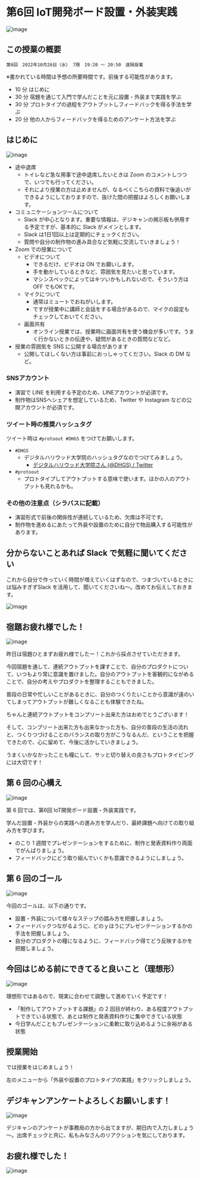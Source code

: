 # 第6回 IoT開発ボード設置・外装実践

![image](https://i.gyazo.com/ee01b5f25d0bed14e38b6ad0f4828a7d.png)

## この授業の概要

```
第6回　2022年10月26日（水） 7限　19:20 ～ 20:50　遠隔授業
```

※書かれている時間は予想の所要時間です。前後する可能性があります。

- 10 分 はじめに
- 30 分 宿題を通じて入門で学んだことを元に設置・外装まで実践を学ぶ
- 30 分 プロトタイプの過程をアウトプットしフィードバックを得る手法を学ぶ
- 20 分 他の人からフィードバックを得るためのアンケート方法を学ぶ

## はじめに

![image](https://i.gyazo.com/cb9b9c279ea25ef482912ec9db7ff276.png)

- 途中退席
  - トイレなど急な用事で途中退席したいときは Zoom のコメントしつつで、いつでも行ってください。
  - それにより授業の方は止めませんが、なるべくこちらの資料で後追いができるようにしておりますので、抜けた間の把握はよろしくお願いします。
- コミュニケーションツールについて
  - Slack が中心となります。重要な情報は、デジキャンの掲示板も併用する予定ですが、基本的に Slack がメインとします。
  - Slack は1日1回以上は定期的にチェックください。
  - 質問や自分の制作物の進み具合など気軽に交流していきましょう！
- Zoom での授業について
  - ビデオについて
    - できるだけ、ビデオは ON でお願いします。
    - 手を動かしているときなど、雰囲気を見たいと思っています。
    - マシンスペックによってはキツいかもしれないので、そういう方は OFF でもOKです。
  - マイクについて
    - 通常はミュートでおねがいします。
    - ですが授業中に講師と会話をする場合があるので、マイクの設定もチェックしておいてください。
  - 画面共有
    - オンライン授業では、授業時に画面共有を使う機会が多いです。うまく行かないときの伝達や、疑問があるときの質問などなど。
- 授業の雰囲気を SNS に公開する場合があります
  - 公開してほしくない方は事前におっしゃってください。Slack の DM など。

### SNSアカウント

- 演習で LINE を利用する予定のため、LINEアカウントが必須です。
- 制作物はSNSへシェアを想定しているため、Twitter や Instagram などの公開アカウントが必須です。

### ツイート時の推奨ハッシュタグ

ツイート時は `#protoout #DHGS` をつけてお願いします。

- `#DHGS`
  - デジタルハリウッド大学院のハッシュタグなのでつけてみましょう。
    - [デジタルハリウッド大学院さん \(@DHGS\) / Twitter](https://twitter.com/dhgs)
- `#protoout`
  - プロトタイプしてアウトプットする意味で使います。ほかの人のアウトプットも見れるかも。

### その他の注意点（シラバスに記載）

- 演習形式で前後の関係性が連続しているため、欠席は不可です。
- 制作物を進めるにあたって外装や設置のために自分で物品購入する可能性があります。

## 分からないことあれば Slack で気軽に聞いてください

これから自分で作っていく時間が増えていくはずなので、つまづいているときには悩みすぎずSlack を活用して、聞いてくださいね～。改めてお伝えしておきます。

![image](https://i.gyazo.com/82ad117f19690778bd79c3df6bdaccfd.png)

## 宿題お疲れ様でした！

![image](https://i.gyazo.com/292056186195353716d85baaaf401a42.png)

昨日は宿題ひとまずお疲れ様でしたー！これから採点させていただきます。

今回宿題を通して、連続アウトプットを課すことで、自分のプロダクトについて、いつもより常に意識を置けました。自分のアウトプットを客観的にながめることで、自分の考えやプロダクトを整理することもできました。

普段の日常や忙しいことがあるときに、自分のつくりたいことから意識が遠のいてしまってアウトプットが難しくなることも体験できたね。

ちゃんと連続アウトプットをコンプリート出来た方はおめでとうございます！

そして、コンプリート出来た方も出来なかった方も、自分の普段の生活の流れと、つくりつづけることのバランスの取り方がこうなるんだ、ということを把握できたので、心に留めて、今後に活かしていきましょう。

うまくいかなかったことも糧にして、サッと切り替えの良さもプロトタイピングには大切です！

## 第 6 回の心構え

![image](https://i.gyazo.com/2cb6bb2065f94760eb847eb5a9c5de21.png)

第 6 回では、第6回 IoT開発ボード設置・外装実践です。

学んだ設置・外装からの実践への進み方を学んだり、最終課題へ向けての取り組み方を学びます。

- のこり 1 週間でプレゼンテーションをするために、制作と発表資料作り両面でがんばりましょう。
- フィードバックにどう取り組んでいくかも意識できるようにしましょう。

## 第 6 回のゴール

![image](https://i.gyazo.com/37ccdda7457e2a55fe177b4fc8973767.png)

今回のゴールは、以下の通りです。

- 設置・外装について様々なステップの踏み方を把握しましょう。
- フィードバックつながるように、どのｙほうにプレゼンテーションするかの手法を把握しましょう。
- 自分のプロダクトの糧になるように、フィードバック得てどう反映するかを把握しましょう。

## 今回はじめる前にできてると良いこと（理想形）

![image](https://i.gyazo.com/2426191c63343eb3f98402e2d3e238b1.png)

理想形ではあるので、現実に合わせて調整して進めていく予定です！

- 「制作してアウトプットする課題」の 2 回目が終わり、ある程度アウトプットできている状態で、あとは制作と発表資料作りに集中できている状態
- 今日学んだこともプレゼンテーションに柔軟に取り込めるように余裕がある状態

## 授業開始

では授業をはじめましょう！

左のメニューから「外装や設置のプロトタイプの実践」をクリックしましょう。

## デジキャンアンケートよろしくお願いします！

![image](https://i.gyazo.com/ae63e038ccb92474433c508557f40fda.png)

デジキャンのアンケートが事務局の方から出てますが、期日内で入力しましょう～。出席チェックと共に、私もみなさんのリアクションを気にしております。

## お疲れ様でした！

![image](https://i.gyazo.com/8c25c983712563658decb7babb379011.png)

